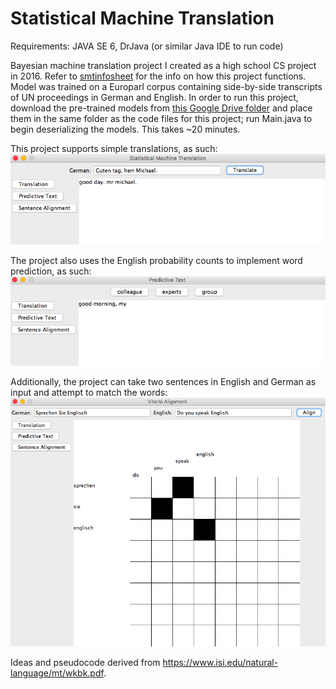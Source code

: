 # Statistical Machine Translation

Requirements: JAVA SE 6, DrJava (or similar Java IDE to run code)

Bayesian machine translation project I created as a high school CS project in 2016. Refer to [smtinfosheet](smtinfosheet.pdf) for the info on how this project functions. Model was trained on a Europarl corpus containing side-by-side transcripts of UN proceedings in German and English. In order to run this project, download the pre-trained models from [this Google Drive folder](https://drive.google.com/drive/folders/10ZZ6L2dE-Cgl6onc1wOZHAgT2GLTvxDQ?usp=sharing) and place them in the same folder as the code files for this project; run Main.java to begin deserializing the models. This takes ~20 minutes.

This project supports simple translations, as such:
![translation window](demos/translation.png)

The project also uses the English probability counts to implement word prediction, as such:
![prediction window](demos/prediction.png)

Additionally, the project can take two sentences in English and German as input and attempt to match the words:
![alignment window](demos/alignment.png)

Ideas and pseudocode derived from https://www.isi.edu/natural-language/mt/wkbk.pdf.
